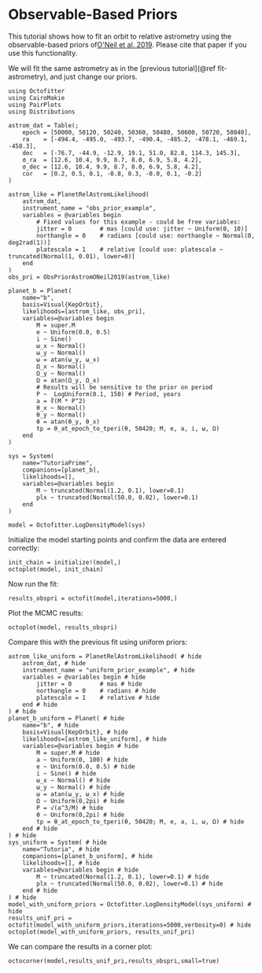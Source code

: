 # Observable-Based Priors

This tutorial shows how to fit an orbit to relative astrometry using the observable-based priors of[O'Neil et al. 2019](https://ui.adsabs.harvard.edu/abs/2019AJ....158....4O). Please cite that paper if you use this functionality.

We will fit the same astrometry as in the [previous tutorial](@ref fit-astrometry), and just change our priors.


```@example 1
using Octofitter
using CairoMakie
using PairPlots
using Distributions

astrom_dat = Table(;
    epoch = [50000, 50120, 50240, 50360, 50480, 50600, 50720, 50840],
    ra    = [-494.4, -495.0, -493.7, -490.4, -485.2, -478.1, -469.1, -458.3],
    dec   = [-76.7, -44.9, -12.9, 19.1, 51.0, 82.8, 114.3, 145.3],
    σ_ra  = [12.6, 10.4, 9.9, 8.7, 8.0, 6.9, 5.8, 4.2],
    σ_dec = [12.6, 10.4, 9.9, 8.7, 8.0, 6.9, 5.8, 4.2],
    cor   = [0.2, 0.5, 0.1, -0.8, 0.3, -0.0, 0.1, -0.2]
)

astrom_like = PlanetRelAstromLikelihood(
    astrom_dat,
    instrument_name = "obs_prior_example",
    variables = @variables begin
        # Fixed values for this example - could be free variables:
        jitter = 0        # mas [could use: jitter ~ Uniform(0, 10)]
        northangle = 0    # radians [could use: northangle ~ Normal(0, deg2rad(1))]
        platescale = 1    # relative [could use: platescale ~ truncated(Normal(1, 0.01), lower=0)]
    end
)
obs_pri = ObsPriorAstromONeil2019(astrom_like)

planet_b = Planet(
    name="b",
    basis=Visual{KepOrbit},
    likelihoods=[astrom_like, obs_pri],
    variables=@variables begin
        M = super.M
        e ~ Uniform(0.0, 0.5)
        i ~ Sine()
        ω_x ~ Normal()
        ω_y ~ Normal()
        ω = atan(ω_y, ω_x)
        Ω_x ~ Normal()
        Ω_y ~ Normal()
        Ω = atan(Ω_y, Ω_x)
        # Results will be sensitive to the prior on period
        P ~  LogUniform(0.1, 150) # Period, years
        a = ∛(M * P^2)
        θ_x ~ Normal()
        θ_y ~ Normal()
        θ = atan(θ_y, θ_x)
        tp = θ_at_epoch_to_tperi(θ, 50420; M, e, a, i, ω, Ω)
    end
)

sys = System(
    name="TutoriaPrime",
    companions=[planet_b],
    likelihoods=[],
    variables=@variables begin
        M ~ truncated(Normal(1.2, 0.1), lower=0.1)
        plx ~ truncated(Normal(50.0, 0.02), lower=0.1)
    end
)

model = Octofitter.LogDensityModel(sys)
```

Initialize the model starting points and confirm the data are entered correctly:
```@example 1
init_chain = initialize!(model,)
octoplot(model, init_chain)
```

Now run the fit:
```@example 1
results_obspri = octofit(model,iterations=5000,)
```

Plot the MCMC results:
```@example 1
octoplot(model, results_obspri)
```

Compare this with the previous fit using uniform priors:
```@example 1
astrom_like_uniform = PlanetRelAstromLikelihood( # hide
    astrom_dat, # hide
    instrument_name = "uniform_prior_example", # hide
    variables = @variables begin # hide
        jitter = 0        # mas # hide
        northangle = 0    # radians # hide
        platescale = 1    # relative # hide
    end # hide
) # hide
planet_b_uniform = Planet( # hide
    name="b", # hide
    basis=Visual{KepOrbit}, # hide
    likelihoods=[astrom_like_uniform], # hide
    variables=@variables begin # hide
        M = super.M # hide
        a ~ Uniform(0, 100) # hide
        e ~ Uniform(0.0, 0.5) # hide
        i ~ Sine() # hide
        ω_x ~ Normal() # hide
        ω_y ~ Normal() # hide
        ω = atan(ω_y, ω_x) # hide
        Ω ~ Uniform(0,2pi) # hide
        P = √(a^3/M) # hide
        θ ~ Uniform(0,2pi) # hide
        tp = θ_at_epoch_to_tperi(θ, 50420; M, e, a, i, ω, Ω) # hide
    end # hide
) # hide
sys_uniform = System( # hide
    name="Tutoria", # hide
    companions=[planet_b_uniform], # hide
    likelihoods=[], # hide
    variables=@variables begin # hide
        M ~ truncated(Normal(1.2, 0.1), lower=0.1) # hide
        plx ~ truncated(Normal(50.0, 0.02), lower=0.1) # hide
    end # hide
) # hide
model_with_uniform_priors = Octofitter.LogDensityModel(sys_uniform) # hide
results_unif_pri = octofit(model_with_uniform_priors,iterations=5000,verbosity=0) # hide
octoplot(model_with_uniform_priors, results_unif_pri)
```

We can compare the results in a corner plot:
```@example 1
octocorner(model,results_unif_pri,results_obspri,small=true)
```

